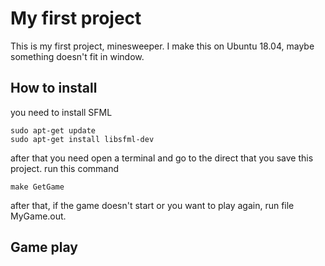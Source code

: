# My first project
This is my first project, minesweeper.
I make this on Ubuntu 18.04, maybe something doesn't fit in window.
## How to install
you need to install SFML

```
sudo apt-get update
sudo apt-get install libsfml-dev
```
after that you need open a terminal and go to the direct that you save this project.
run this command
```
make GetGame
```
after that, if the game doesn't start or you want to play again, run file MyGame.out.
## Game play